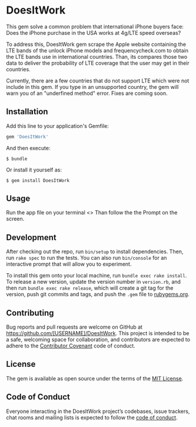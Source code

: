 # DoesItWork

This gem solve a common problem that international iPhone buyers face:
Does the iPhone purchase in the USA works at 4g/LTE speed overseas?

To address this, DoesItWork gem scrape the Apple website containing the LTE bands
of the unlock iPhone models and frequencycheck.com to obtain the LTE bands use
in international countries. Than, its compares those two data to deliver the
probability of LTE coverage that the user may get in their countries.

Currently, there are a few countries that do not support LTE which were not include
in this gem. If you type in an unsupported country, the gem will warn you of an "underfined method"
error. Fixes are coming soon.

## Installation

Add this line to your application's Gemfile:

```ruby
gem 'DoesItWork'
```

And then execute:

    $ bundle

Or install it yourself as:

    $ gem install DoesItWork

## Usage

Run the app file on your terminal <<ruby app.rb>>
Than follow the the Prompt on the screen.



## Development

After checking out the repo, run `bin/setup` to install dependencies. Then, run `rake spec` to run the tests. You can also run `bin/console` for an interactive prompt that will allow you to experiment.

To install this gem onto your local machine, run `bundle exec rake install`. To release a new version, update the version number in `version.rb`, and then run `bundle exec rake release`, which will create a git tag for the version, push git commits and tags, and push the `.gem` file to [rubygems.org](https://rubygems.org).

## Contributing

Bug reports and pull requests are welcome on GitHub at https://github.com/[USERNAME]/DoesItWork. This project is intended to be a safe, welcoming space for collaboration, and contributors are expected to adhere to the [Contributor Covenant](http://contributor-covenant.org) code of conduct.

## License

The gem is available as open source under the terms of the [MIT License](https://opensource.org/licenses/MIT).

## Code of Conduct

Everyone interacting in the DoesItWork project’s codebases, issue trackers, chat rooms and mailing lists is expected to follow the [code of conduct](https://github.com/[USERNAME]/DoesItWork/blob/master/CODE_OF_CONDUCT.md).
